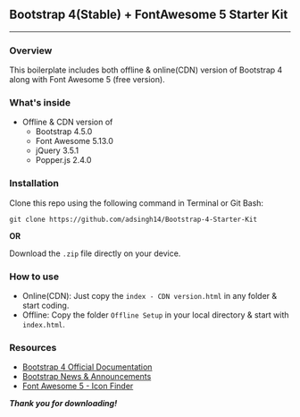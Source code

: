 ## Bootstrap 4(Stable) + FontAwesome 5 Starter Kit
---

### Overview

This boilerplate includes both offline & online(CDN) version of Bootstrap 4 along with Font Awesome 5 (free version).


### What's inside

* Offline & CDN version of
  * Bootstrap 4.5.0
  * Font Awesome 5.13.0
  * jQuery 3.5.1
  * Popper.js 2.4.0


### Installation

Clone this repo using the following command in Terminal or Git Bash:

 ```git clone https://github.com/adsingh14/Bootstrap-4-Starter-Kit```

**OR**

Download the `.zip` file directly on your device.


### How to use

* Online(CDN): Just copy the `index - CDN version.html` in any folder & start coding.
* Offline: Copy the folder `Offline Setup` in your local directory & start with `index.html`.


### Resources

* [Bootstrap 4 Official Documentation](https://getbootstrap.com/docs/4.5/getting-started/introduction/)
* [Bootstrap News & Announcements](https://blog.getbootstrap.com/)
* [Font Awesome 5 - Icon Finder](https://fontawesome.com/icons)


**_Thank you for downloading!_**
